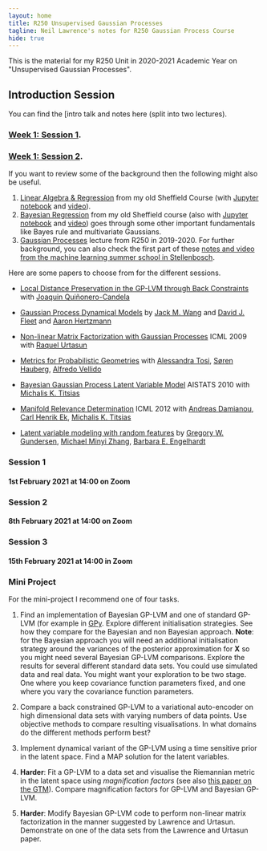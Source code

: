 ```yaml
---
layout: home
title: R250 Unsupervised Gaussian Processes
tagline: Neil Lawrence's notes for R250 Gaussian Process Course
hide: true
---
```


This is the material for my R250 Unit in 2020-2021 Academic Year on "Unsupervised Gaussian Processes".

## Introduction Session 

You can find the [intro talk and notes here (split into two lectures).

### [Week 1: Session 1](/r250/lectures/01-01-unsupervised-gaussian-processes.html).

### [Week 1: Session 2](/r250/lectures/01-01-unsupervised-gaussian-processes.html).

If you want to review some of the background then the following might also be useful.

1. [Linear Algebra & Regression](http://inverseprobability.com/mlai2015/2015/10/13/week-3-linear-algebra-and-regression.html) from my old Sheffield Course (with [Jupyter notebook](https://nbviewer.jupyter.org/github/lawrennd/mlai2015/blob/master/week3.ipynb) and [video](https://www.youtube.com/watch?v=5VPr6NbHHjg)). 
2. [Bayesian Regression](http://inverseprobability.com/mlai2015/2015/11/03/week-6-bayesian-regression.html) from my old Sheffield course (also with [Jupyter notebook](https://nbviewer.jupyter.org/github/lawrennd/mlai2015/blob/master/week6.ipynb) and [video](https://www.youtube.com/watch?v=17zr5dGcUzE)) goes through some other important fundamentals like Bayes rule and multivariate Gaussians.
3. [Gaussian Processes](/r250/lectures/01-gaussian-processes-intro.html) lecture from R250 in 2019-2020. For further background, you can also check the first part of these [notes and video from the machine learning summer school in Stellenbosch](http://inverseprobability.com/talks/notes/deep-gaussian-processes.html). 

Here are some papers to choose from for the different sessions.

* [Local Distance Preservation in the GP-LVM through Back Constraints](https://dl.acm.org/doi/10.1145/1143844.1143909) with [Joaquin Quiñonero-Candela](https://quinonero.net/)

* [Gaussian Process Dynamical Models](https://dl.acm.org/doi/10.5555/2976248.2976429) by [Jack M. Wang](http://www.dgp.toronto.edu/~jmwang/) and [David J. Fleet](http://www.cs.toronto.edu/~fleet/) and [Aaron Hertzmann](https://research.adobe.com/person/aaron-hertzmann/)

* [Non-linear Matrix Factorization with Gaussian Processes](https://dl.acm.org/doi/10.1145/1553374.1553452) ICML 2009 with [Raquel Urtasun](http://www.cs.toronto.edu/~urtasun/)

* [Metrics for Probabilistic Geometries](https://dl.acm.org/doi/10.5555/3020751.3020834) with [Alessandra Tosi](https://www.robots.ox.ac.uk/~atosi/index.html), [‪Søren Hauberg‬](http://www2.compute.dtu.dk/~sohau/), [Alfredo Vellido](https://www.cs.upc.edu/~avellido/)

* [Bayesian Gaussian Process Latent Variable Model](http://proceedings.mlr.press/v9/titsias10a.html) AISTATS 2010 with [Michalis K. Titsias](http://www2.aueb.gr/users/mtitsias/)

* [Manifold Relevance Determination](https://dl.acm.org/doi/10.5555/3042573.3042644) ICML 2012 with [Andreas Damianou](https://adamian.github.io/), [Carl Henrik Ek](http://carlhenrik.com/), [Michalis K. Titsias](http://www2.aueb.gr/users/mtitsias/)

* [Latent variable modeling with random features](https://arxiv.org/abs/2006.11145) by [Gregory W. Gundersen](http://gregorygundersen.com/), [Michael Minyi Zhang](https://michaelzhang01.github.io/), [Barbara E. Engelhardt](https://www.cs.princeton.edu/~bee/)

### Session 1 

#### 1st February 2021 at 14:00 on Zoom


### Session 2 

#### 8th February 2021 at 14:00 on Zoom

 
### Session 3 

#### 15th February 2021 at 14:00 in Zoom


### Mini Project

For the mini-project I recommend one of four tasks.

1. Find an implementation of Bayesian GP-LVM and one of standard GP-LVM (for example in [GPy](https://github.com/SheffieldML/GPy). Explore different initialisation strategies. See how they compare for the Bayesian and non Bayesian approach. **Note**: for the Bayesian approach you will need an additional initialisation strategy around the variances of the posterior approximation for $\mathbf{X}$ so you might need several Bayesian GP-LVM comparisons. Explore the results for several different standard data sets. You could use simulated data and real data. You might want your exploration to be two stage. One where you keep covariance function parameters fixed, and one where you vary the covariance function parameters. 

2. Compare a back constrained GP-LVM to a variational auto-encoder on high dimensional data sets with varying numbers of data points. Use objective methods to compare resulting visualisations. In what domains do the different methods perform best?

3. Implement dynamical variant of the GP-LVM using a time sensitive prior in the latent space. Find a MAP solution for the latent variables. 

4. **Harder**: Fit a GP-LVM to a data set and visualise the Riemannian metric in the latent space using *magnification factors* (see also [this paper on the GTM](https://ieeexplore.ieee.org/document/607494)). Compare magnification factors for GP-LVM and Bayesian GP-LVM. 


5. **Harder**: Modify Bayesian GP-LVM code to perform non-linear matrix factorization in the manner suggested by Lawrence and Urtasun. Demonstrate on one of the data sets from the Lawrence and Urtasun paper.
